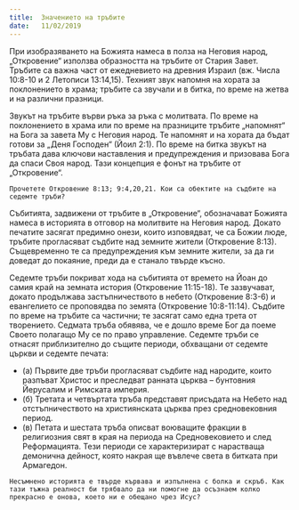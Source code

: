 ```yaml
---
title:  Значението на тръбите
date:   11/02/2019
---
```


При изобразяването на Божията намеса в полза на Неговия народ, „Откровение“ използва образността на тръбите от Стария Завет. Тръбите са важна част от ежедневието на древния Израил (вж. Числа 10:8-10 и 2 Летописи 13:14,15). Техният звук напомня на хората за поклонението в храма; тръбите са звучали и в битка, по време на жетва и на различни празници.

Звукът на тръбите върви ръка за ръка с молитвата. По време на поклонението в храма или по време на празниците тръбите „напомнят“ на Бога за завета Му с Неговия народ. Те напомнят и на хората да бъдат готови за „Деня Господен“ (Йоил 2:1). По време на битка звукът на тръбата дава ключови наставления и предупреждения и призовава Бога да спаси Своя народ. Тази концепция е фонът на тръбите от „Откровение“.

`Прочетете Откровение 8:13; 9:4,20,21. Кои са обектите на съдбите на седемте тръби?`

Събитията, задвижени от тръбите в „Откровение“, обозначават Божията намеса в историята в отговор на молитвите на Неговия народ. Докато печатите засягат предимно онези, които изповядват, че са Божии люде, тръбите прогласяват съдбите над земните жители (Откровение 8:13). Същевременно те са предупреждения към земните жители, за да ги доведат до покаяние, преди да е станало твърде късно.

Седемте тръби покриват хода на събитията от времето на Йоан до самия край на земната история (Откровение 11:15-18). Те зазвучават, докато продължава застъпничеството в небето (Откровение 8:3-6) и евангелието се проповядва по земята (Откровение 10:8-11:14). Съдбите по време на тръбите са частични; те засягат само една трета от творението. Седмата тръба обявява, че е дошло време Бог да поеме Своето полагащо Му се по право управление. Седемте тръби се отнасят приблизително до същите периоди, обхващани от седемте църкви и седемте печата:

- (а) Първите две тръби прогласяват съдбите над народите, които разпъват Христос и преследват ранната църква – бунтовния Йерусалим и Римската империя.
- (б) Третата и четвъртата тръба представят присъдата на Небето над отстъпничеството на християнската църква през средновековния период.
- (в) Петата и шестата тръба описват воюващите фракции в религиозния свят в края на периода на Средновековието и след Реформацията. Тези периоди се характеризират с нарастваща демонична дейност, която накрая ще въвлече света в битката при Армагедон.

`Несъмнено историята е твърде кървава и изпълнена с болка и скръб. Как тази тъжна реалност би трябвало да ни помогне да осъзнаем колко прекрасно е онова, което ни е обещано чрез Исус?`